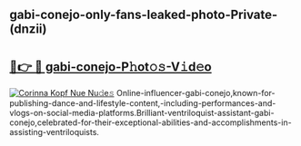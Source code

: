 ## gabi-conejo-only-fans​-leaked-photo​-Private-(dnzii)


# <h2><a href="https://mediaupload.pro?title=gabi-conejo&ref=git">🔗👉 🔴 gabi-conejo-P𝚑ot𝚘𝚜-V𝚒d𝚎o</a></h2>

[![Corinna Kopf Nue Nu𝚍e𝚜](https://i.imgur.com/0qMVB7G.gif)](https://mediaupload.pro?title=gabi-conejo&ref=git)
Online-influencer-gabi-conejo,known-for-publishing-dance-and-lifestyle-content,-including-performances-and-vlogs-on-social-media-platforms.Brilliant-ventriloquist-assistant-gabi-conejo,celebrated-for-their-exceptional-abilities-and-accomplishments-in-assisting-ventriloquists.  